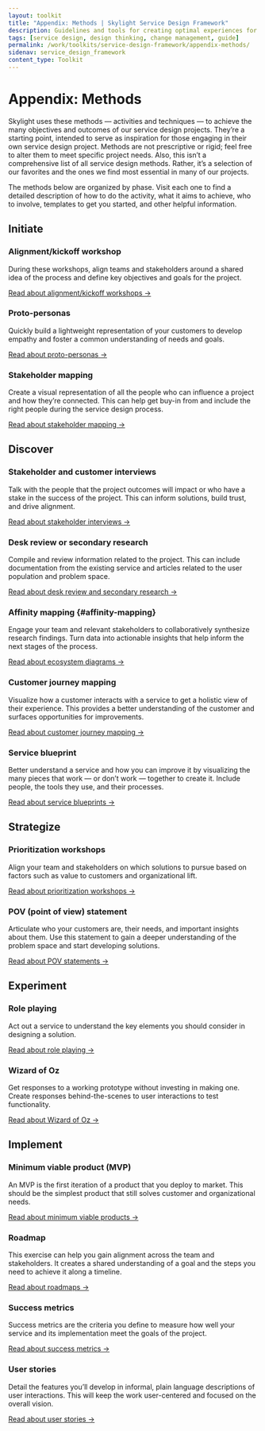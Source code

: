 ```yaml
---
layout: toolkit
title: "Appendix: Methods | Skylight Service Design Framework"
description: Guidelines and tools for creating optimal experiences for both users and your organization.
tags: [service design, design thinking, change management, guide]
permalink: /work/toolkits/service-design-framework/appendix-methods/
sidenav: service_design_framework
content_type: Toolkit
---
```


# Appendix: Methods

Skylight uses these methods — activities and techniques — to achieve the many objectives and outcomes of our service design projects. They’re a starting point, intended to serve as inspiration for those engaging in their own service design project. Methods are not prescriptive or rigid; feel free to alter them to meet specific project needs. Also, this isn’t a comprehensive list of all service design methods. Rather, it’s a selection of our favorites and the ones we find most essential in many of our projects.

The methods below are organized by phase. Visit each one to find a detailed description of how to do the activity, what it aims to achieve, who to involve, templates to get you started, and other helpful information.

## Initiate

### Alignment/kickoff workshop

During these workshops, align teams and stakeholders around a shared idea of the process and define key objectives and goals for the project.

[Read about alignment/kickoff workshops →](/work/toolkits/service-design-framework/methods/alignment-kickoff-workshop/)

### Proto-personas

Quickly build a lightweight representation of your customers to develop empathy and foster a common understanding of needs and goals.

[Read about proto-personas →](/work/toolkits/service-design-framework/methods/proto-personas/)

### Stakeholder mapping

Create a visual representation of all the people who can influence a project and how they’re connected. This can help get buy-in from and include the right people during the service design process.

[Read about stakeholder mapping →](/work/toolkits/service-design-framework/methods/stakeholder-mapping/)

## Discover

### Stakeholder and customer interviews

Talk with the people that the project outcomes will impact or who have a stake in the success of the project. This can inform solutions, build trust, and drive alignment.

[Read about stakeholder interviews →](/work/toolkits/service-design-framework/methods/stakeholder-and-customer-interviews/)

### Desk review or secondary research

Compile and review information related to the project. This can include documentation from the existing service and articles related to the user population and problem space.

[Read about desk review and secondary research →](/work/toolkits/service-design-framework/methods/desk-review-or-secondary-research/)

### Affinity mapping {#affinity-mapping}

Engage your team and relevant stakeholders to collaboratively synthesize research findings. Turn data into actionable insights that help inform the next stages of the process.

[Read about ecosystem diagrams →](/work/toolkits/service-design-framework/methods/affinity-mapping/)

### Customer journey mapping

Visualize how a customer interacts with a service to get a holistic view of their experience. This provides a better understanding of the customer and surfaces opportunities for improvements.

[Read about customer journey mapping →](/work/toolkits/service-design-framework/methods/customer-journey-mapping/)

### Service blueprint

Better understand a service and how you can improve it by visualizing the many pieces that work — or don’t work — together to create it. Include people, the tools they use, and their processes.

[Read about service blueprints →](/work/toolkits/service-design-framework/methods/service-blueprint/)

## Strategize

### Prioritization workshops

Align your team and stakeholders on which solutions to pursue based on factors such as value to customers and organizational lift.

[Read about prioritization workshops → ](/work/toolkits/service-design-framework/methods/prioritization-workshop/)

### POV (point of view) statement

Articulate who your customers are, their needs, and important insights about them. Use this statement to gain a deeper understanding of the problem space and start developing solutions.

[Read about POV statements → ](/work/toolkits/service-design-framework/methods/pov-statement/)

## Experiment

### Role playing

Act out a service to understand the key elements you should consider in designing a solution.

[Read about role playing →](/work/toolkits/service-design-framework/methods/role-playing/)

### Wizard of Oz

Get responses to a working prototype without investing in making one. Create responses behind-the-scenes to user interactions to test functionality.

[Read about Wizard of Oz → ](/work/toolkits/service-design-framework/methods/wizard-of-oz/)

## Implement

### Minimum viable product (MVP)

An MVP is the first iteration of a product that you deploy to market. This should be the simplest product that still solves customer and organizational needs.

[Read about minimum viable products →](/work/toolkits/service-design-framework/methods/minimum-viable-product/)

### Roadmap

This exercise can help you gain alignment across the team and stakeholders. It creates a shared understanding of a goal and the steps you need to achieve it along a timeline.

[Read about roadmaps →](/work/toolkits/service-design-framework/methods/roadmap/)

### Success metrics

Success metrics are the criteria you define to measure how well your service and its implementation meet the goals of the project.

[Read about success metrics → ](/work/toolkits/service-design-framework/methods/success-metrics/)

### User stories

Detail the features you’ll develop in informal, plain language descriptions of user interactions. This will keep the work user-centered and focused on the overall vision.

[Read about user stories → ](/work/toolkits/service-design-framework/methods/user-stories/)

